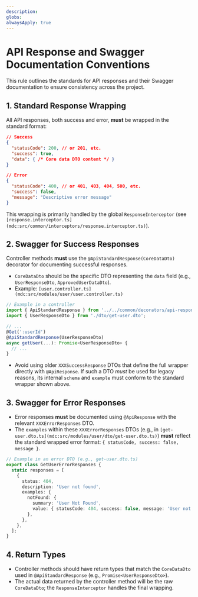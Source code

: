 ```yaml
---
description:
globs:
alwaysApply: true
---
```

# API Response and Swagger Documentation Conventions

This rule outlines the standards for API responses and their Swagger documentation to ensure consistency across the project.

## 1. Standard Response Wrapping

All API responses, both success and error, **must** be wrapped in the standard format:
```json
// Success
{
  "statusCode": 200, // or 201, etc.
  "success": true,
  "data": { /* Core data DTO content */ }
}

// Error
{
  "statusCode": 400, // or 401, 403, 404, 500, etc.
  "success": false,
  "message": "Descriptive error message"
}
```
This wrapping is primarily handled by the global `ResponseInterceptor` (see `[response.interceptor.ts](mdc:src/common/interceptors/response.interceptor.ts)`).

## 2. Swagger for Success Responses

Controller methods **must** use the `@ApiStandardResponse(CoreDataDto)` decorator for documenting successful responses.
- `CoreDataDto` should be the specific DTO representing the `data` field (e.g., `UserResponseDto`, `ApprovedUserDataDto`).
- Example: `[user.controller.ts](mdc:src/modules/user/user.controller.ts)`

```typescript
// Example in a controller
import { ApiStandardResponse } from '../../common/decorators/api-response.decorator'; // Correct path
import { UserResponseDto } from './dto/get-user.dto';

// ...
@Get(':userId')
@ApiStandardResponse(UserResponseDto)
async getUser(...): Promise<UserResponseDto> {
  // ...
}
```
- Avoid using older `XXXSuccessResponse` DTOs that define the full wrapper directly with `@ApiResponse`. If such a DTO *must* be used for legacy reasons, its internal `schema` and `example` must conform to the standard wrapper shown above.

## 3. Swagger for Error Responses

- Error responses **must** be documented using `@ApiResponse` with the relevant `XXXErrorResponses` DTO.
- The `examples` within these `XXXErrorResponses` DTOs (e.g., in `[get-user.dto.ts](mdc:src/modules/user/dto/get-user.dto.ts)`) **must** reflect the standard wrapped error format: `{ statusCode, success: false, message }`.

```typescript
// Example in an error DTO (e.g., get-user.dto.ts)
export class GetUserErrorResponses {
  static responses = [
    {
      status: 404,
      description: 'User not found',
      examples: {
        notFound: {
          summary: 'User Not Found',
          value: { statusCode: 404, success: false, message: 'User not found' }, // Wrapped format
        },
      },
    },
  ];
}
```

## 4. Return Types

- Controller methods should have return types that match the `CoreDataDto` used in `@ApiStandardResponse` (e.g., `Promise<UserResponseDto>`).
- The actual data returned by the controller method will be the raw `CoreDataDto`; the `ResponseInterceptor` handles the final wrapping.
